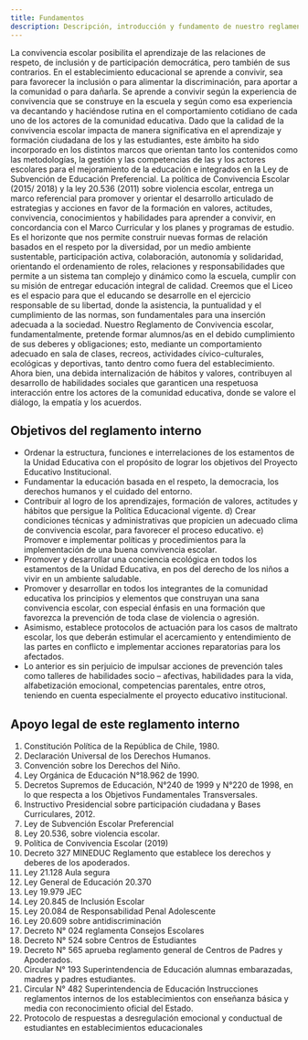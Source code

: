```yaml
---
title: Fundamentos
description: Descripción, introducción y fundamento de nuestro reglamento escolar.
---
```


La convivencia escolar posibilita el aprendizaje de las relaciones de respeto, de inclusión y de participación democrática, pero también de sus contrarios. En el establecimiento educacional se aprende a convivir, sea para favorecer la inclusión o para alimentar la discriminación, para aportar a la comunidad o para dañarla. Se aprende a convivir según la experiencia de convivencia que se construye en la escuela y según como esa experiencia va decantando y haciéndose rutina en el comportamiento cotidiano de cada uno de los actores de la comunidad educativa. Dado que la calidad de la convivencia escolar impacta de manera significativa en el aprendizaje y formación ciudadana de los y las estudiantes, este ámbito ha sido incorporado en los distintos marcos que orientan tanto los contenidos como las metodologías, la gestión y las competencias de las y los actores escolares para el mejoramiento de la educación e integrados en la Ley de Subvención de Educación Preferencial. La política de Convivencia Escolar (2015/ 2018) y la ley 20.536 (2011) sobre violencia escolar, entrega un marco referencial para promover y orientar el desarrollo articulado de estrategias y acciones en favor de la formación en valores, actitudes, convivencia, conocimientos y habilidades para aprender a convivir, en concordancia con el Marco Curricular y los planes y programas de estudio. Es el horizonte que nos permite construir nuevas formas de relación basados en el respeto por la diversidad, por un medio ambiente sustentable, participación activa, colaboración, autonomía y solidaridad, orientando el ordenamiento de roles, relaciones y responsabilidades que permite a un sistema tan complejo y dinámico como la escuela, cumplir con su misión de entregar educación integral de calidad. Creemos que el Liceo es el espacio para que el educando se desarrolle en el ejercicio responsable de su libertad, donde la asistencia, la puntualidad y el cumplimiento de las normas, son fundamentales para una inserción adecuada a la sociedad. Nuestro Reglamento de Convivencia escolar, fundamentalmente, pretende formar alumnos/as en el debido cumplimiento de sus deberes y obligaciones; esto, mediante un comportamiento adecuado en sala de clases, recreos, actividades cívico-culturales, ecológicas y deportivas, tanto dentro como fuera del establecimiento. Ahora bien, una debida internalización de hábitos y valores, contribuyen al desarrollo de habilidades sociales que garanticen una respetuosa interacción entre los actores de la comunidad educativa, donde se valore el diálogo, la empatía y los acuerdos.

## Objetivos del reglamento interno

- Ordenar la estructura, funciones e interrelaciones de los estamentos de la Unidad Educativa
con el propósito de lograr los objetivos del Proyecto Educativo Institucional.
- Fundamentar la educación basada en el respeto, la democracia, los derechos humanos y
el cuidado del entorno.
- Contribuir al logro de los aprendizajes, formación de valores, actitudes y hábitos que persigue la Política Educacional vigente. d) Crear condiciones técnicas y administrativas que propicien un adecuado clima de convivencia escolar, para favorecer el proceso educativo. e) Promover e implementar políticas y procedimientos para la implementación de una buena convivencia escolar. 
- Promover y desarrollar una conciencia ecológica en todos los estamentos de la Unidad Educativa, en pos del derecho de los niños a vivir en un ambiente saludable. 
- Promover y desarrollar en todos los integrantes de la comunidad educativa los principios y elementos que construyan una sana convivencia escolar, con especial énfasis en una formación que favorezca la prevención de toda clase de violencia o agresión. 
- Asimismo, establece protocolos de actuación para los casos de maltrato escolar, los que deberán estimular el acercamiento y entendimiento de las partes en conflicto e implementar acciones reparatorias para los afectados. 
- Lo anterior es sin perjuicio de impulsar acciones de prevención tales como talleres de habilidades socio – afectivas, habilidades para la vida, alfabetización emocional, competencias parentales, entre otros, teniendo en cuenta especialmente el proyecto educativo institucional.

## Apoyo legal de este reglamento interno

1. Constitución Política de la República de Chile, 1980. 
2. Declaración Universal de los Derechos Humanos. 
3. Convención sobre los Derechos del Niño. 
4. Ley Orgánica de Educación N°18.962 de 1990. 
5. Decretos Supremos de Educación, N°240 de 1999 y N°220 de 1998, en lo que respecta a los Objetivos Fundamentales Transversales. 
6. Instructivo Presidencial sobre participación ciudadana y Bases Curriculares, 2012. 
7. Ley de Subvención Escolar Preferencial 
8. Ley 20.536, sobre violencia escolar. 
9. Política de Convivencia Escolar (2019)
10. Decreto 327 MINEDUC Reglamento que establece los derechos y deberes de los apoderados. 
11. Ley 21.128 Aula segura 
12. Ley General de Educación 20.370 
13. Ley 19.979 JEC 
14. Ley 20.845 de Inclusión Escolar 
15. Ley 20.084 de Responsabilidad Penal Adolescente 
16. Ley 20.609 sobre antidiscriminación 
17. Decreto N° 024 reglamenta Consejos Escolares 
18. Decreto N° 524 sobre Centros de Estudiantes 
19. Decreto N° 565 aprueba reglamento general de Centros de Padres y Apoderados. 
20. Circular N° 193 Superintendencia de Educación alumnas embarazadas, madres y padres estudiantes. 
21. Circular N° 482 Superintendencia de Educación Instrucciones reglamentos internos de los establecimientos con enseñanza básica y media con reconocimiento oficial del Estado. 
22. Protocolo de respuestas a desregulación emocional y conductual de estudiantes en establecimientos educacionales